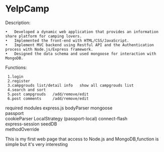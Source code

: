 # YelpCamp


Description:

	•	Developed a dynamic web application that provides an information share platform for camping lovers.
	•	Implemented the front-end with HTML/CSS/JavaScript.
	•	Implement MVC backend using Restful API and the Authentication process with Node.js/Express framework.
	•	Designed the data schema and used mongoose for interaction with MongoDB.

  
 Functions: 
 
 
     1.login
     2.register 
     3.campgrouds list/detail info   show all campgrouds list
     4.search and sort 
     5.post campgrouds   /add/remove/edit
     6.post comments     /add/remove/edit
     
     
 
 required modules 
     express.js
     bodyParser
     mongoose    
     passport   
     cookieParser
     LocalStrategy (passport-local)
     connect-flash    
     express-session
     seedDB     
     methodOverride
 
 
 
 This is my first web page that access to Node.js and MongoDB,function is simple but it's very interesting 

